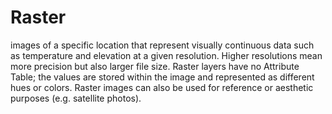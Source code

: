 # Raster

images of a specific location that represent visually continuous data such as temperature and elevation at a given resolution. Higher resolutions mean more precision but also larger file size. Raster layers have no Attribute Table; the values are stored within the image and represented as different hues or colors. Raster images can also be used for reference or aesthetic purposes (e.g. satellite photos).
